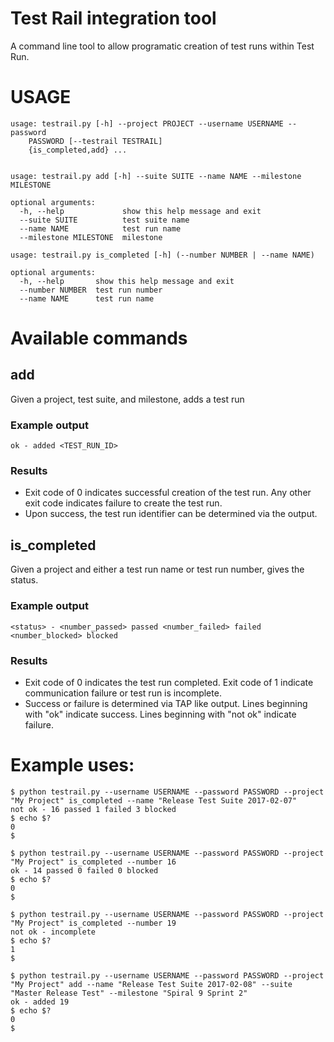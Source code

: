 # Test Rail integration tool

A command line tool to allow programatic creation of test runs within Test Run.

# USAGE
    usage: testrail.py [-h] --project PROJECT --username USERNAME --password
        PASSWORD [--testrail TESTRAIL]
        {is_completed,add} ...


    usage: testrail.py add [-h] --suite SUITE --name NAME --milestone MILESTONE

    optional arguments:
      -h, --help             show this help message and exit
      --suite SUITE          test suite name
      --name NAME            test run name
      --milestone MILESTONE  milestone

    usage: testrail.py is_completed [-h] (--number NUMBER | --name NAME)

    optional arguments:
      -h, --help       show this help message and exit
      --number NUMBER  test run number
      --name NAME      test run name

# Available commands

## add
Given a project, test suite, and milestone, adds a test run

### Example output

    ok - added <TEST_RUN_ID>

### Results

* Exit code of 0 indicates successful creation of the test run.  Any other exit code indicates failure to create the test run.
* Upon success, the test run identifier can be determined via the output.


## is_completed
Given a project and either a test run name or test run number, gives the status.

### Example output

    <status> - <number_passed> passed <number_failed> failed <number_blocked> blocked

### Results
* Exit code of 0 indicates the test run completed.  Exit code of 1 indicate communication failure or test run is incomplete.
* Success or failure is determined via TAP like output.  Lines beginning with "ok" indicate success.  Lines beginning with "not ok" indicate failure.


# Example uses:

    $ python testrail.py --username USERNAME --password PASSWORD --project "My Project" is_completed --name "Release Test Suite 2017-02-07"
    not ok - 16 passed 1 failed 3 blocked
    $ echo $?
    0
    $

    $ python testrail.py --username USERNAME --password PASSWORD --project "My Project" is_completed --number 16
    ok - 14 passed 0 failed 0 blocked
    $ echo $?
    0
    $

    $ python testrail.py --username USERNAME --password PASSWORD --project "My Project" is_completed --number 19
    not ok - incomplete
    $ echo $?
    1
    $

    $ python testrail.py --username USERNAME --password PASSWORD --project "My Project" add --name "Release Test Suite 2017-02-08" --suite "Master Release Test" --milestone "Spiral 9 Sprint 2"
    ok - added 19
    $ echo $?
    0
    $
